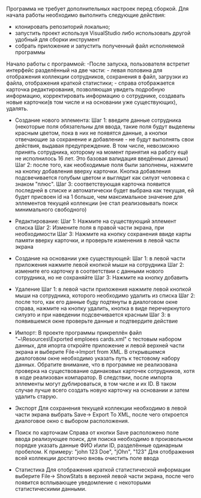 Программа не требует дополнительных настроек перед сборкой. Для начала работы необходимо выполнить следующие действия:
  - клонировать репозиторий локально;
  - запустить проект используя VisualStudio либо использовать другой удобный для сборки инструмент
  - собрать приложение и запустить полученный файл исполняемой программы

Начало работы с программой:
  -После запуска, пользователя встретит интерфейс разделённый на две части: 
        - левая половина для отображения коллекции сотрудников, сохранения в файл, загрузки из файла,  отображения краткой статистики;
        - справа отображается карточка редактирования, позволяющая увидеть подробную информацию, корректировать информацию о сотруднике, создавать новые карточки(в том числе и на основании уже существующих), удалять.
        
  - Создание нового эллемента:
      Шаг 1: введите данные сотрудника (некоторые поля обязательны для ввода, такие поля будут выделены красным цветом, пока в них не появятся данные, а кнопки отвечающие за сохранение и добавление - не будут выполнять свои действия, выдавая предупреждение.
            В том числе, невозможно принять сотрудника, которому на момент принятия на работу ещё не исполнилось 16 лет. Это базовая валидация введённых данных)
      Шаг 2: после того, как необходимые поля были заполнены, нажмите на кнопку добавления вверху карточки. Кнопка добавления подсвечивается голубым цветом и выглядит как силуэт человека с знаком "плюс".
      Шаг 3: соответствующая карточка появится последней в списке и автоматически будет выбрана как текущая, ей будет присвоен id на 1 больше, чем максимальное значение для эллементов текущей коллекции (не стал реализовывать поиск минимального свободного)
    
  - Редактирование:
      Шаг 1: Нажмите на существующий эллемент списка
      Шаг 2: Измените поля в правой части экрана, при необходимости
      Шаг 3: Нажмите на кнопку сохранения ввиде карты памяти вверху карточки, и проверьте изменения в левой части экрана
      
  - Создание на основании уже существующей:
      Шаг 1: в левой части приложения нажмите левой кнопкой мыши на сотрудника
      Шаг 2: измените его карточку в соответствии с данными нового сотрудника, но не сохраняйте
      Шаг 3: Нажмите на кнопку добавить

  - Удаление
      Шаг 1: в левой части приложения нажмите левой кнопкой мыши на сотрудника, которого необходимо удалить из списка
      Шаг 2: после того, как его данные буду подтянуты в диалоговом окне справа, нажмите на кнопку удалить, кнопка в виде перечеркнутого силуэто и при наведении подсвечивается красным
      Шаг 3: в появившемся окне проверьте данные и подтвердите действие
      
  - Импорт:
      В проекте программы прикреплён файл "~\Resources\Exported emploees cards.xml" с тестовым набором данных, для ипорта откройте приложение и левой верхней части экрана и выберите File->Import from XML. В открывшемся диалоговом окне необходимо указать путь к тестовому набору данных.
      Обратите внимание, что в программе не реализована проверка на существование одинаковых карточек сотрудников, хотя в коде реализован компаратор. В следствии, после импорта эллементы могут дублироваться, в том числе и их ID. В таком случае лучше всего создать новую карточку на основании и затем удалить старую.
  - Экспорт
      Для сохранения текущей коллекции необходимо в левой части экрана выбрать Save-> Export To XML, после чего откроется диалоговое окно с выбором расположения.

  - Поиск по карточкам
      Справа от кнопки Save расположено поле ввода реализующее поиск, для поиска необходимо в произвольном порядке указать данные ФИО и\или ID, разделённые одинарным пробелом.
      К примеру: "john 123 Doe", "jOhn", "123"
      Для отображения всей коллекции достаточно вновь очистить поле ввода
  
  - Статистика
      Для отображения краткой статистической информации выберите File-> ShowStats в верхней левой части экрана, после чего появится всплывающее уведомление с некоторыми статистическими данными.
    
    
